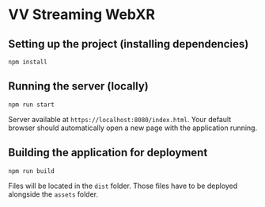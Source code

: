 # VV Streaming WebXR

## Setting up the project (installing dependencies)
```
npm install
```

## Running the server (locally)
```
npm run start
```
Server available at ```https://localhost:8080/index.html```. Your default browser should automatically open a new page with the application running.

## Building the application for deployment
```
npm run build
```
Files will be located in the ```dist``` folder. Those files have to be deployed alongside the ```assets``` folder.